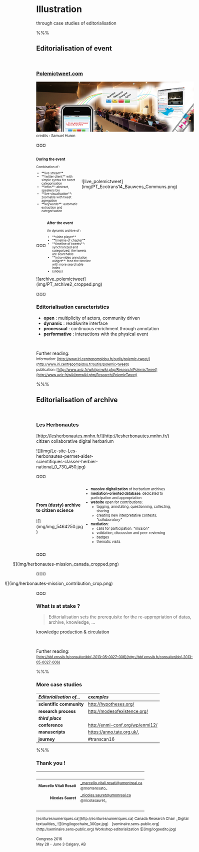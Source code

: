 # Illustration

through case studies of editorialisation

%%%

## Editorialisation of event
&nbsp;

### [Polemictweet.com](http://polemictweet.com)

![Teaser polemictweet](img/polemictweet-teaser.png)
<small>credits : Samuel Huron</small>

¤¤¤
<div style="display:inline-block; vertical-align:middle;width:28%;font-size:0.7em">
<h3 id="during-the-event">During the event</h3>

Combination of :
<ul>
<li>**live stream**</li>
<li>**twitter client** with simple syntax for tweet categorisation</li>
<li>**infos**: abstract, speakers bio</li>
<li>**live visualisation**: zoomable with tweet agregation </li>
<li>**keywords**: automatic extraction and categorisation</li>
</ul>
</div>
<div style="display:inline-block; vertical-align:middle;width:70%;">
![live_polemictweet](img/PT_Ecotrans14_Bauwens_Communs.png)
</div>
¤¤¤
<div style="display:inline-block; vertical-align:middle;width:28%;font-size:0.7em">
<h3 id="after-the-event">After the event</h3>

An dynamic archive of :
<ul>
<li>**video player**</li>
<li>**timeline of chapter**</li>
<li>**timeline of tweets**:  synchronized and categorized, the tweets are searchable</li>
<li>**intra-video annotation widget**: feed the timeline with more searchable index</li>
<li>(slides)</li>
</ul>
</div>
<div style="display:inline-block; vertical-align:middle;width:70%;">
![archive_polemictweet](img/PT_archive2_cropped.png)
</div>

¤¤¤

### Editorialisation caracteristics

* **open** : multiplicity of actors, community driven
* **dynamic** : read&write interface
* **processual** : continuous enrichment through annotation
* **performative** : interactions with the physical event

&nbsp;

Further reading:  
<span style="font-size:0.8em">information: [http://www.iri.centrepompidou.fr/outils/polemic-tweet/](http://www.iri.centrepompidou.fr/outils/polemic-tweet/)  
publication: [http://www.aviz.fr/wiki/pmwiki.php/Research/PolemicTweet](http://www.aviz.fr/wiki/pmwiki.php/Research/PolemicTweet)</span>

%%%

## Editorialisation of archive

&nbsp;

### Les Herbonautes
[http://lesherbonautes.mnhn.fr/](http://lesherbonautes.mnhn.fr/)  
citizen collaborative digital herbarium

<div style="display:inline-block;width:40%;text-align:middle">![](img/Le-site-Les-herbonautes-permet-aider-scientifiques-classer-herbier-national_0_730_450.jpg)</div>

¤¤¤
<div style="display:inline-block; vertical-align:middle;width:30%;">
<h4 id="from-dusty-archive-to-citizen-science">From (dusty) archive to citizen science</h4>
![](img/img_5464250.jpg)
</div>
<div style="display:inline-block; vertical-align:middle;width:60%;font-size:0.8em">
  <ul>
    <li><strong>massive digitalization</strong> of herbarium archives</li>
    <li><strong>mediation-oriented database</strong>: dedicated to participation and appropriation</li>
    <li><strong>website</strong> open for contributions:
      <ul>
        <li>tagging, annotating, questionning, collecting, sharing</li>
        <li>creating new interpretative contexts: <em>&quot;collaboratory&quot;</em></li>
      </ul>
    </li>
    <li><strong>mediation</strong>:
      <ul>
        <li>calls for participation: <em>&quot;mission&quot;</em></li>
        <li>validation, discussion and peer-reviewing</li>
        <li>badges</li>
        <li>thematic visits</li>
      </ul>
    </li>
  </ul>
</div>  

¤¤¤
<div style="display:inline-block;width:130%;text-align:middle;position:relative;left:-15%">
  ![](img/herbonautes-mission_canada_cropped.png)
</div>

¤¤¤
<div style="display:inline-block;width:140%;text-align:middle;position:relative;left:-20%">
  ![](img/herbonautes-mission_contribution_crop.png)
</div>

¤¤¤
### What is at stake ?

> Editorialisation sets the prerequisite for the re-appropriation of datas, archive, knowledge, ...

<i class="fa fa-arrow-right"></i> knowledge production & circulation

&nbsp;

Further reading:  
<span style="font-size:0.8em"> [http://bbf.enssib.fr/consulter/bbf-2013-05-0027-006](http://bbf.enssib.fr/consulter/bbf-2013-05-0027-006)</span>


%%%
### More case studies
_Editorialisation of..._ | _exemples_
:--|:--
**scientific community** | http://hypotheses.org/
**research process** | http://modesofexistence.org/
**_third place_** |
**conference** | http://enmi-conf.org/wp/enmi12/
**manuscripts** | https://anno.tate.org.uk/,
**journey** | #transcan16

%%%

### Thank you !


&nbsp; | &nbsp;
--:|:--
<small>**Marcello Vitali Rosati**</small> | <small>_marcello.vitali.rosati@umontreal.ca<br>@monterosato_</small>
<small>**Nicolas Sauret**</small> | <small>_nicolas.sauret@umonreal.ca<br>@nicolasauret_</small>
&nbsp; | &nbsp;


<small>
[ecrituresnumeriques.ca](http://ecrituresnumeriques.ca)  
Canada Research Chair _Digital textualities_  
![](img/logochaire_300px.jpg)  
</small>
&nbsp;
<small>[seminaire.sens-public.org](http://seminaire.sens-public.org)  
Workshop editorialization   
![](img/logoedito.jpg)  
</small>  
&nbsp;

<small>Congress 2016 <br>May 28 - June 3 Calgary, AB</small>
